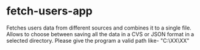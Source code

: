 # fetch-users-app
Fetches users data from different sources and combines it to a single file. Allows to choose between saving all the data in a CVS or JSON format in a selected directory. Please give the program a valid path like-
"C:\XX\XX"